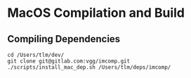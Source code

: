 # MacOS Compilation and Build

## Compiling Dependencies
```
cd /Users/tlm/dev/
git clone git@gitlab.com:vgg/imcomp.git
./scripts/install_mac_dep.sh /Users/tlm/deps/imcomp/
```